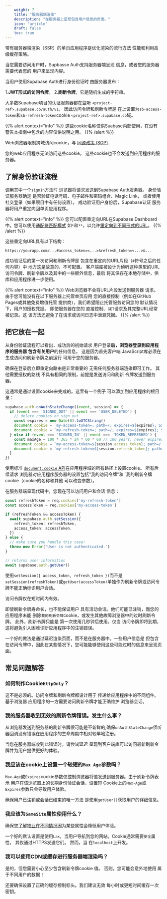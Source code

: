 ```yaml
---
    weight: 7
    title: "服务器端渲染"
    description: "在服务器上呈现包含用户信息的页面。"
    icon: "article"
    draft: false
    toc: true
---
```


带有服务器端渲染（SSR）的单页应用程序是优化渲染的流行方法 性能和利用高级缓存策略。

当您需要访问用户时，Supbasse Auth支持服务器端呈现 信息，或者您的服务器需要代表您的 用户来呈现内容。

当用户使用Supabase Auth进行身份验证时 由服务器发布：


1.**JWT形式的访问令牌**。
2.**刷新令牌**，它是随机生成的字符串。

大多数Supabase项目的认证服务器都在监听 `<project-ref>.supabase.co/auth/v1`，
因此访问令牌和刷新令牌是 在上设置为`sb-access-token`和`sb-refresh-token`cookie `<project-ref>.supabase.co`域。

{{% alert context="info" %}}
这些cookie名称仅供Suabase内部使用，在没有 警告本指南中包含的内容仅供说明之用。
{{% /alert %}}

Web浏览器限制跨域访问cookie，与 [同源政策 (SOP)](https://developer.mozilla.org/en-US/docs/Web/Security/Same-origin_policy).

您的web应用程序无法访问这些cookie，
这些cookie也不会发送到应用程序的服务器。

## 了解身份验证流程

调用其中一个`signIn`方法时 浏览器将请求发送到Supabase Auth服务器。
身份验证服务器确定 是否验证电话号码、电子邮件和密码组合、Magic Link， 或者使用社交登录（如果项目中有任何设置）。
成功验证用户身份后，Supabase认证 服务器将用户重定向回单页应用程序。


{{% alert context="info" %}}
您可以配置重定向URL在Supabase Dashboard中。您可以使用[通配符匹配模式](/docs/app/auth/auth#redirect-urls-and-wildcards) 如`*`和`**`，以允许[重定向到不同形式的URL](https://app.supabase.com/project/_/auth/url-configuration)。
{{% /alert %}}

这些重定向URL具有以下结构：

```
https://yourapp.com/...#access_token=<...>&refresh_token=<...>&...
```

成功验证后的第一次访问和刷新令牌是 包含在重定向的URL片段（`#`符号之后的任何内容）中 地方这是故意的，不可配置。
客户端库被设计为侦听这种类型的URL 访问令牌、刷新令牌以及其中的一些额外信息，最后 将其保存在本地存储中，供库和应用程序进一步使用。


{{% alert context="info" %}}
Web浏览器不会将URL片段发送到服务器 请求。
由于您可能没有在以下服务器上托管单页应用 您的直接控制（例如在GitHub Pages或其他免费增值托管 提供商），我们希望阻止托管服务访问您的 默认情况下，用户的授权凭据。
即使服务器在您的 直接控制、`GET`请求及其完整URL经常被记录。这 该方法还避免了在请求或访问日志中泄漏凭据。
{{% /alert %}}

## 把它放在一起

从身份验证流程可以看出，成功后的初始请求 用户登录**后，浏览器登录到应用程序的服务器 包含有关用户**的任何信息。
这是因为首先客户端 JavaScript库必须在生成访问和刷新令牌之前运行 可用于您的服务器。

确保在登录后立即重定向路由是非常重要的 无需任何服务器端渲染即可工作。
其他需要授权的路线 不具有相同的限制，前提是发送访问和刷新 令牌发送到服务器。

这通常是通过设置cookie来完成的。这里有一个例子 可以添加到应用程序的根目录：


```typescript
supabase.auth.onAuthStateChange((event, session) => {
  if (event === 'SIGNED_OUT' || event === 'USER_DELETED') {
    // delete cookies on sign out
    const expires = new Date(0).toUTCString()
    document.cookie = `my-access-token=; path=/; expires=${expires}; SameSite=Lax; secure`
    document.cookie = `my-refresh-token=; path=/; expires=${expires}; SameSite=Lax; secure`
  } else if (event === 'SIGNED_IN' || event === 'TOKEN_REFRESHED') {
    const maxAge = 100 * 365 * 24 * 60 * 60 // 100 years, never expires
    document.cookie = `my-access-token=${session.access_token}; path=/; max-age=${maxAge}; SameSite=Lax; secure`
    document.cookie = `my-refresh-token=${session.refresh_token}; path=/; max-age=${maxAge}; SameSite=Lax; secure`
  }
})
```

使用标准
[`document.cookie` API](https://developer.mozilla.org/en-US/docs/Web/API/Document/cookie)在应用程序域的所有路径上设置cookie。
所有后续请求 浏览器对应用程序服务器的设置包括“我的访问令牌”和 `我的刷新令牌cookie（cookie的名称和其他 可以改变参数）。

在服务器端呈现代码中，您现在可以访问用户和会话 信息：

```typescript
const refreshToken = req.cookies['my-refresh-token']
const accessToken = req.cookies['my-access-token']

if (refreshToken && accessToken) {
  await supabase.auth.setSession({
    refresh_token: refreshToken,
    access_token: accessToken,
  })
} else {
  // make sure you handle this case!
  throw new Error('User is not authenticated.')
}

// returns user information
await supabase.auth.getUser()
```

使用`setSession({ access_token, refresh_token })`而不是 `setSession(refreshToken)`或`getUser(accessToken)`单独作为刷新令牌或访问令牌不能正确标识用户会话。

访问令牌仅在短时间内有效。

即使刷新令牌寿命长，也不能保证用户 具有活动会话。他们可能已注销，而您的应用程序未能 删除`我的刷新令牌`cookie，或发生其他故障浏览器中的过时刷新令牌。
此外，刷新令牌只能是 第一次使用几秒钟后使用。仅当 访问令牌即将到期，这将避免引入困难诊断应用程序中的注销错误。 

一个好的做法是通过延迟渲染页面，而不是在服务器中。一些用户信息是 但包含在访问令牌中，因此在某些情况下，您可能能够使用这些可能过时的信息来呈现页面。


## 常见问题解答

### 如何制作Cookie`HttpOnly`？

这不是必须的。访问令牌和刷新令牌都设计用于 传递给应用程序中的不同组件。基于浏览器 应用程序的一方需要访问刷新令牌才能正确维护 浏览器会话。

### 我的服务器收到无效的刷新令牌错误。发生什么事？

从浏览器发送到服务器的刷新令牌很可能是不新鲜的,确保`onAuthStateChange`侦听器回调没有错误在应用程序的生命周期中相对较早地注册。 

当您在服务器端收到此错误时，请尝试延迟 呈现到客户端库可以访问最新刷新令牌并为用户提供更好的体验。


### 我应该在cookie上设置一个较短的`Max Age`参数吗？

`Max-Age`或`Expires`cookie参数仅控制浏览器将值发送到服务器。由于刷新令牌表示 用户在该浏览器上的长期身份验证会话，设置短 Cookie上的`Max-Age`或`Expires`参数只会导致用户体验。 

确保用户已注销或会话已结束的唯一方法 是使用`getUser()`获取用户的详细信息。


### 我应该为`SameSite`属性使用什么？

确保您[了解物业在不同情况](https://developer.mozilla.org/en-US/docs/Web/HTTP/Headers/Set-Cookie/SameSite)因为某些属性会降低用户体验。


一个好的默认设置是使用`Lax`，当用户导航到您的网站。Cookie通常需要`安全`属性， 其仅通过HTTPS发送它们。
然而，当 在`localhost`上开发。

### 我可以使用CDN或缓存进行服务器端渲染吗？

是的，但您需要小心至少包含刷新令牌cookie 值。
否则，您可能会意外地使用 属于不同用户的数据！

还要确保设置了正确的缓存控制标头。我们建议无效 每小时或更短时间缓存一次密钥。


